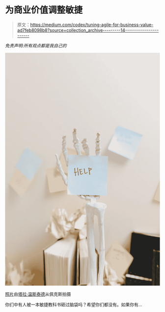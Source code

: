# 为商业价值调整敏捷

> 原文：<https://medium.com/codex/tuning-agile-for-business-value-ad7feb8098b8?source=collection_archive---------14----------------------->

*免责声明:所有观点都是我自己的*

![](img/b2e41416f1ac3d40e14e79780ce16359.png)

[照片](https://www.pexels.com/photo/wood-notebook-office-pencil-8386707/)由[塔拉·温斯泰德](https://www.pexels.com/@tara-winstead/)从佩克斯拍摄

你们中有人被一本敏捷教科书砸过脑袋吗？希望你们都没有。如果你有…